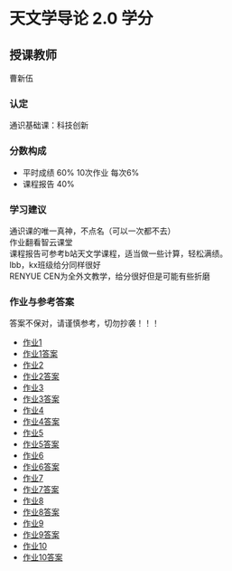 # 天文学导论  2.0 学分
## 授课教师
曹新伍

### 认定
通识基础课：科技创新

### 分数构成
- 平时成绩 60%
  10次作业 每次6%
- 课程报告 40%

### 学习建议
通识课的唯一真神，不点名（可以一次都不去）  
作业翻看智云课堂  
课程报告可参考b站天文学课程，适当做一些计算，轻松满绩。  
lbb，kx班级给分同样很好  
RENYUE CEN为全外文教学，给分很好但是可能有些折磨  

### 作业与参考答案
答案不保对，请谨慎参考，切勿抄袭！！！  

- [作业1](天文学导论（作业-1）.pdf)
- [作业1答案](<天文学导论 1.pdf>)
- [作业2](天文学导论（作业-2）(3).pdf)
- [作业2答案](天文学导论2.pdf)
- [作业3](天文学导论（作业-3）(2).pdf)
- [作业3答案](天文学导论3.pdf)
- [作业4](天文学导论（作业-4）(3).pdf)
- [作业4答案](天文学导论4.pdf)
- [作业5](<天文学导论（作业-5)(2).pdf>)
- [作业5答案](天文学导论5.pdf)
- [作业6](<天文学导论（作业-6b).pdf>)
- [作业6答案](天文学导论6.pdf)
- [作业7](<天文学导论（作业-6)(2).pdf>)
- [作业7答案](天文学导论7.pdf)
- [作业8](<天文学导论（作业-7)(2).pdf>)
- [作业8答案](天文学导论8.pdf)
- [作业9](<天文学导论（作业-9)(2).pdf>)
- [作业9答案](天文学导论9.pdf)
- [作业10](<天文学导论（作业-10)(6).pdf>)
- [作业10答案](天文学导论10.pdf)
